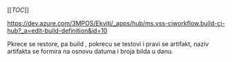 [[_TOC_]]

https://dev.azure.com/3MPOS/Ekviti/_apps/hub/ms.vss-ciworkflow.build-ci-hub?_a=edit-build-definition&id=10

Pkrece se restore, pa build , pokrecu se testovi i pravi se artifakt, naziv artifakta se formira na osnovu datuma i broja bilda u danu.

